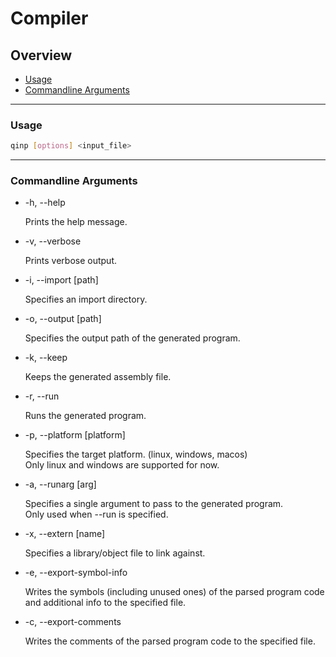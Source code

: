 # Compiler

## Overview
 - [Usage](#usage)
 - [Commandline Arguments](#commandline-arguments)

---

### Usage

```bash
qinp [options] <input_file>
```

---

### Commandline Arguments

 - -h, --help
 
   Prints the help message.

 - -v, --verbose

   Prints verbose output.

 - -i, --import \[path\]

   Specifies an import directory.
  
 - -o, --output \[path\]

   Specifies the output path of the generated program.

 - -k, --keep

   Keeps the generated assembly file.

 - -r, --run

   Runs the generated program.

 - -p, --platform \[platform\]
 
   Specifies the target platform. (linux, windows, macos)  
   Only linux and windows are supported for now.

 - -a, --runarg \[arg\]
  
    Specifies a single argument to pass to the generated program.  
    Only used when --run is specified.

 - -x, --extern \[name\]
  
    Specifies a library/object file to link against.

 - -e, --export-symbol-info

    Writes the symbols (including unused ones) of the parsed program code
    and additional info to the specified file.

 - -c, --export-comments
      
    Writes the comments of the parsed program code to the specified file.